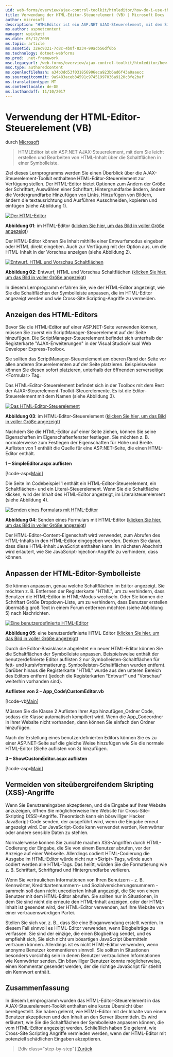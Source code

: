 ```yaml
---
uid: web-forms/overview/ajax-control-toolkit/htmleditor/how-do-i-use-the-html-editor-control-vb
title: Verwendung der HTML-Editor-Steuerelement (VB) | Microsoft Docs
author: microsoft
description: "HTMLEditor ist ein ASP.NET AJAX-Steuerelement, mit dem Sie leicht erstellen und Bearbeiten von HTML-Inhalt über die Schaltflächen in einer Symbolleiste."
ms.author: aspnetcontent
manager: wpickett
ms.date: 05/12/2009
ms.topic: article
ms.assetid: 32ec9321-7c8c-4b0f-8234-99acb56df6b5
ms.technology: dotnet-webforms
ms.prod: .net-framework
msc.legacyurl: /web-forms/overview/ajax-control-toolkit/htmleditor/how-do-i-use-the-html-editor-control-vb
msc.type: authoredcontent
ms.openlocfilehash: a34b3dd53f031856906eca923b6ad6f43a0aaecc
ms.sourcegitcommit: 9a9483aceb34591c97451997036a9120c3fe2baf
ms.translationtype: MT
ms.contentlocale: de-DE
ms.lasthandoff: 11/10/2017
---
```

<a name="how-do-i-use-the-html-editor-control-vb"></a>Verwendung der HTML-Editor-Steuerelement (VB)
====================
durch [Microsoft](https://github.com/microsoft)

> HTMLEditor ist ein ASP.NET AJAX-Steuerelement, mit dem Sie leicht erstellen und Bearbeiten von HTML-Inhalt über die Schaltflächen in einer Symbolleiste.


Ziel dieses Lernprogramms werden Sie einen Überblick über die AJAX-Steuerelement-Toolkit enthaltene HTML-Editor-Steuerelement zur Verfügung stellen. Der HTML-Editor bietet Optionen zum Ändern der Größe der Schriftart, Auswählen einer Schriftart, Hintergrundfarbe ändern, ändern die Vordergrundfarbe Hinzufügen von Links, Hinzufügen von Bildern, ändern die textausrichtung und Ausführen Ausschneiden, kopieren und einfügen (siehe Abbildung 1).


[![Der HTML-Editor](how-do-i-use-the-html-editor-control-vb/_static/image1.jpg)](how-do-i-use-the-html-editor-control-vb/_static/image1.png)

**Abbildung 01**: im HTML-Editor ([klicken Sie hier, um das Bild in voller Größe angezeigt](how-do-i-use-the-html-editor-control-vb/_static/image2.png))


Der HTML-Editor können Sie Inhalt mithilfe einer Entwurfsmodus eingeben oder HTML direkt eingeben. Auch zur Verfügung mit der Option aus, um die HTML-Inhalt in der Vorschau anzeigen (siehe Abbildung 2).


[![Entwurf, HTML und Vorschau Schaltflächen](how-do-i-use-the-html-editor-control-vb/_static/image2.jpg)](how-do-i-use-the-html-editor-control-vb/_static/image3.png)

**Abbildung 02**: Entwurf, HTML und Vorschau Schaltflächen ([klicken Sie hier, um das Bild in voller Größe angezeigt](how-do-i-use-the-html-editor-control-vb/_static/image4.png))


In diesem Lernprogramm erfahren Sie, wie der HTML-Editor angezeigt, wie Sie die Schaltflächen der Symbolleiste anpassen, die im HTML-Editor angezeigt werden und wie Cross-Site Scripting-Angriffe zu vermeiden.

## <a name="displaying-the-html-editor"></a>Anzeigen des HTML-Editors

Bevor Sie die HTML-Editor auf einer ASP.NET-Seite verwenden können, müssen Sie zuerst ein ScriptManager-Steuerelement auf der Seite hinzufügen. Die ScriptManager-Steuerelement befindet sich unterhalb der Registerkarte "AJAX-Erweiterungen" in der Visual Studio/Visual Web Developer Express-Toolbox.

Sie sollten das ScriptManager-Steuerelement am oberen Rand der Seite vor allen anderen Steuerelementen auf der Seite platzieren. Beispielsweise können Sie diesen sofort platzieren, unterhalb der öffnenden serverseitige &lt;Formular&gt; Tag.

Das HTML-Editor-Steuerelement befindet sich in der Toolbox mit dem Rest der AJAX-Steuerelement-Toolkit-Steuerelemente. Es ist die Editor-Steuerelement mit dem Namen (siehe Abbildung 3).


[![Das HTML-Editor-Steuerelement](how-do-i-use-the-html-editor-control-vb/_static/image3.jpg)](how-do-i-use-the-html-editor-control-vb/_static/image5.png)

**Abbildung 03**: im HTML-Editor-Steuerelement ([klicken Sie hier, um das Bild in voller Größe angezeigt](how-do-i-use-the-html-editor-control-vb/_static/image6.png))


Nachdem Sie die HTML-Editor auf einer Seite ziehen, können Sie seine Eigenschaften im Eigenschaftenfenster festlegen. Sie möchten z. B. normalerweise zum Festlegen der Eigenschaften für Höhe und Breite. Auflisten von 1 enthält die Quelle für eine ASP.NET-Seite, die einen HTML-Editor enthält.

**1 – SimpleEditor.aspx auflisten**

[!code-aspx[Main](how-do-i-use-the-html-editor-control-vb/samples/sample1.aspx)]

Die Seite im Codebeispiel 1 enthält ein HTML-Editor-Steuerelement, ein Schaltflächen- und ein Literal-Steuerelement. Wenn Sie die Schaltfläche klicken, wird der Inhalt des HTML-Editor angezeigt, im Literalsteuerelement (siehe Abbildung 4).


[![Senden eines Formulars mit HTML-Editor](how-do-i-use-the-html-editor-control-vb/_static/image4.jpg)](how-do-i-use-the-html-editor-control-vb/_static/image7.png)

**Abbildung 04**: Senden eines Formulars mit HTML-Editor ([klicken Sie hier, um das Bild in voller Größe angezeigt](how-do-i-use-the-html-editor-control-vb/_static/image8.png))


Der HTML-Editor-Content-Eigenschaft wird verwendet, zum Abrufen des HTML-Inhalts in den HTML-Editor eingegeben werden. Denken Sie daran, dass diese HTML-Inhalt JavaScript enthalten kann. Im nächsten Abschnitt wird erläutert, wie Sie JavaScript-Injection-Angriffe zu verhindern, dass können.

## <a name="customizing-the-html-editor-toolbar"></a>Anpassen der HTML-Editor-Symbolleiste

Sie können anpassen, genau welche Schaltflächen im Editor angezeigt. Sie möchten z. B. Entfernen der Registerkarte "HTML", um zu verhindern, dass Benutzer die HTML-Editor in HTML-Modus wechseln. Oder Sie können die Schriftart Größe Dropdown-Liste, um zu verhindern, dass Benutzer erstellen übermäßig groß Text in einem Forum entfernen möchten (siehe Abbildung 5) nach Nachrichten.


[![Eine benutzerdefinierte HTML-Editor](how-do-i-use-the-html-editor-control-vb/_static/image5.jpg)](how-do-i-use-the-html-editor-control-vb/_static/image9.png)

**Abbildung 05**: eine benutzerdefinierte HTML-Editor ([klicken Sie hier, um das Bild in voller Größe angezeigt](how-do-i-use-the-html-editor-control-vb/_static/image10.png))


Durch die Editor-Basisklasse abgeleitet ein neuer HTML-Editor können Sie die Schaltflächen der Symbolleiste anpassen. Beispielsweise enthält der benutzerdefinierte Editor auflisten 2 nur Symbolleisten-Schaltflächen für fett- und kursivformatierung. Symbolleisten-Schaltflächen wurden entfernt. Darüber hinaus die Registerkarte "HTML" wurde aus den unteren Bereich des Editors entfernt (jedoch die Registerkarten "Entwurf" und "Vorschau" weiterhin vorhanden sind).

**Auflisten von 2 – App\_Code\CustomEditor.vb**

[!code-vb[Main](how-do-i-use-the-html-editor-control-vb/samples/sample2.vb)]

Müssen Sie die Klasse 2 Auflisten Ihrer App hinzufügen\_Ordner Code, sodass die Klasse automatisch kompiliert wird. Wenn die App\_Codeordner in Ihrer Website nicht vorhanden, dann können Sie einfach den Ordner hinzufügen.

Nach der Erstellung eines benutzerdefinierten Editors können Sie es zu einer ASP.NET-Seite auf die gleiche Weise hinzufügen wie Sie die normale HTML-Editor (Siehe auflisten von 3) hinzufügen.

**3 – ShowCustomEditor.aspx auflisten**

[!code-aspx[Main](how-do-i-use-the-html-editor-control-vb/samples/sample3.aspx)]

## <a name="avoiding-cross-site-scripting-xss-attacks"></a>Vermeiden von siteübergreifendem Skripting (XSS)-Angriffe

Wenn Sie Benutzereingaben akzeptieren, und die Eingabe auf Ihrer Website anzuzeigen, öffnen Sie möglicherweise Ihre Website für Cross-Site-Skripting (XSS)-Angriffe. Theoretisch kann ein böswilliger Hacker JavaScript-Code senden, der ausgeführt wird, wenn die Eingabe erneut angezeigt wird. Der JavaScript-Code kann verwendet werden, Kennwörter oder andere sensible Daten zu stehlen.

Normalerweise können Sie zunichte machen XSS-Angriffen durch HTML-Codierung der Eingabe, die Sie von einem Benutzer abrufen, vor der Anzeige auf einer Webseite. Allerdings codiert HTML-Codierung die Ausgabe im HTML-Editor würde nicht nur &lt;Skript&gt; Tags, würde auch codiert werden alle HTML-Tags. Das heißt, würden Sie die Formatierung wie z. B. Schriftart, Schriftgrad und Hintergrundfarbe verlieren.

Wenn Sie vertraulichen Informationen von Ihren Benutzern – z. B. Kennwörter, Kreditkartennummern- und Sozialversicherungsnummern - sammeln soll dann nicht uncodierten Inhalt angezeigt, die Sie von einem Benutzer mit dem HTML-Editor abrufen. Sie sollten nur in Situationen, in dem Sie sind nicht die erneute den HTML-Inhalt anzeigen, oder der HTML-Inhalt ist gesendet wird, der HTML-Editor verwenden, auf Ihre Website von einer vertrauenswürdigen Partei.

Stellen Sie sich vor, z. B., dass Sie eine Bloganwendung erstellt werden. In diesem Fall sinnvoll es HTML-Editor verwenden, wenn Blogbeiträge zu verfassen. Sie sind der einzige, die einen Blogbeitrag sendet, und es empfiehlt sich, Sie sich nicht um bösartigen JavaScript übermitteln vertrauen können. Allerdings ist es nicht HTML-Editor verwenden, wenn anonyme Benutzer kommentieren sinnvoll. Sie sollten in Situationen besonders vorsichtig sein in denen Benutzer vertraulichen Informationen wie Kennwörter senden. Ein böswilliger Benutzer konnte möglicherweise, einen Kommentar gesendet werden, der die richtige JavaScript für stiehlt ein Kennwort enthält.

## <a name="summary"></a>Zusammenfassung

In diesem Lernprogramm wurden das HTML-Editor-Steuerelement in das AJAX-Steuerelement-Toolkit enthalten eine kurze Übersicht über bereitgestellt. Sie haben gelernt, wie HTML-Editor mit der Inhalte von einem Benutzer akzeptieren und den Inhalt an den Server übermitteln. Es wird erläutert, wie Sie die Schaltflächen der Symbolleiste anpassen können, die vom HTML-Editor angezeigt werden. Schließlich haben Sie gelernt, wie Cross-Site Scripting Angriffe vermieden werden, wenn der HTML-Editor mit potenziell schädlichen Eingaben akzeptieren.

>[!div class="step-by-step"]
[Zurück](how-do-i-use-the-html-editor-control-cs.md)
